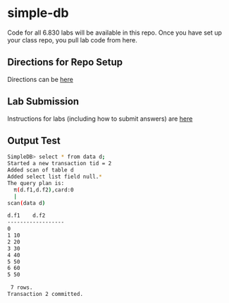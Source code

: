 simple-db
=========

Code for all 6.830 labs will be available in this repo. Once you have set up your class repo, you pull lab code from here.

Directions for Repo Setup
-------------------------

Directions can be [here](https://github.com/MIT-DB-Class/course-info-2018)

Lab Submission
-----

Instructions for labs (including how to submit answers) are [here](https://github.com/MIT-DB-Class/course-info-2018)


Output Test
---

``` bash
SimpleDB> select * from data d;
Started a new transaction tid = 2
Added scan of table d
Added select list field null.*
The query plan is:
  π(d.f1,d.f2),card:0
  |
scan(data d)

d.f1	d.f2	
------------------
0
1 10 
2 20 
3 30 
4 40 
5 50 
6 60 
5 50 

 7 rows.
Transaction 2 committed.
```
